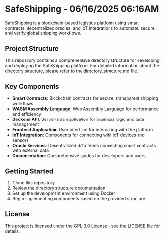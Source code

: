 # SafeShipping - 06/16/2025 06:16AM

SafeShipping is a blockchain-based logistics platform using smart contracts, decentralized oracles, and IoT integrations to automate, secure, and verify global shipping workflows.

## Project Structure

This repository contains a comprehensive directory structure for developing and deploying the SafeShipping platform. For detailed information about the directory structure, please refer to the [directory_structure.md](./directory_structure.md) file.

## Key Components

- **Smart Contracts**: Blockchain contracts for secure, transparent shipping workflows
- **WASM Assembly Language**: Web Assembly Language for performance and efficiency
- **Backend API**: Server-side application for business logic and data management
- **Frontend Application**: User interface for interacting with the platform
- **IoT Integration**: Components for connecting with IoT devices and sensors
- **Oracle Services**: Decentralized data feeds connecting smart contracts with external data
- **Documentation**: Comprehensive guides for developers and users

## Getting Started

1. Clone this repository
2. Review the directory structure documentation
3. Set up the development environment using Docker
4. Begin implementing components based on the provided structure

## License

This project is licensed under the GPL-3.0 License - see the [LICENSE](./LICENSE) file for details.
